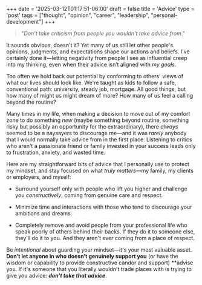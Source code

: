 +++
date = '2025-03-12T01:17:51-06:00'
draft = false
title = 'Advice'
type = 'post'
tags = ["thought", "opinion", "career", "leadership", "personal-development"]
+++

> "*Don't take criticism from people you wouldn't take advice from*."

It sounds obvious, doesn't it? Yet many of us still let other people's opinions, judgments, and expectations shape our actions and beliefs. I've certainly done it—letting negativity from people I see as influential creep into my thinking, even when their advice isn’t aligned with *my goals*.  

Too often we hold back our potential by conforming to others' views of what our lives should look like. We're taught as kids to follow a safe, conventional path: university, steady job, mortgage. All good things, but how many of might us might dream of more? How many of us feel a calling beyond the routine?  

Many times in my life, when making a decision to move out of my comfort zone to do something *new* (maybe something beyond routine, something risky but possibly an opportunity for the extraordinary), there *always* seemed to be a naysayers to discourage me—and it was *rarely* anybody that I would normally take advice from in the first place.  Listening to critics who aren't a passionate friend or family invested in your success leads only to frustration, anxiety, and wasted time.  

Here are my straightforward bits of advice that I personally use to protect my mindset, and stay focused on what *truly matters*—my family, my clients or employers, and myself:  

- Surround yourself only with people who lift you higher and challenge you *constructively*, coming from genuine care and respect.

- Minimize time and interactions with those who tend to discourage your ambitions and dreams.  

- Completely remove and avoid people from your professional life who speak poorly of others behind their backs. If they do it to someone else, they'll do it to you.  And they aren't ever coming from a place of respect.  

Be *intentional* about guarding your mindset—it's your most valuable asset. **Don’t let anyone in who doesn’t genuinely support you** (or have the wisdom or capability to provide constructive candor and support) **advise you.  If it's someone that you literally wouldn't trade places with is trying to give you advice: ***don't take that advice***.  

